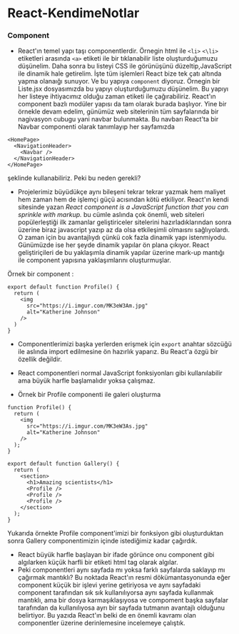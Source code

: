 # React-KendimeNotlar

### Component

* React'ın temel yapı taşı componentlerdir. Örnegin html ile `<li>` `<\li>` etiketleri arasında `<a>` etiketi ile bir tıklanabilir liste oluşturduğumuzu düşünelim. Daha sonra bu listeyi CSS ile görünüşünü düzeltip,JavaScript ile dinamik hale getirelim.
İşte tüm işlemleri React bize tek çatı altında yapma olanaığı sunuyor. Ve bu yapıya `component` diyoruz. Örnegin bir Liste.jsx dosyasımızda bu yapıyı oluşturduğumuzu düşünelim. 
Bu yapıyı her listeye ihtiyacımız olduğu zaman <Liste /> etiketi ile çağırabiliriz. React'ın component bazlı modüler yapısı da tam olarak burada başlıyor.
Yine bir örnekle devam edelim, günümüz web sitelerinin tüm sayfalarında bir nagivasyon cubugu yani navbar bulunmakta. Bu navbarı React'ta bir Navbar componenti olarak tanımlayıp her sayfamızda
```
<HomePage>
  <NavigationHeader>
    <Navbar />
  </NavigationHeader>
</HomePage>

```
şeklinde kullanabiliriz. Peki bu neden gerekli?

* Projelerimiz büyüdükçe aynı bileşeni tekrar tekrar yazmak hem maliyet hem zaman hem de işlemçi güçü acısından kötü etkiliyor.
React'ın kendi sitesinde yazan *React component is a JavaScript function that you can sprinkle with markup.* bu cümle aslında çok önemli, web siteleri popülerleştiği ilk zamanlar geliştiriceler sitelerini hazırladıklarından sonra üzerine biraz javascript 
yazıp az da olsa etkileşimli olmaısnı sağlıyolardı. O zaman için bu avantajlıydı çünkü cok fazla dinamik yapı istenmiyodu. Günümüzde ise her şeyde dinamik yapılar ön plana çıkıyor. React geliştiriçileri de bu yaklaşımla dinamik yapılar 
üzerine mark-up mantığı ile component yapısına yaklaşımlarını oluşturmuşlar.

Örnek bir component :
```
export default function Profile() {
  return (
    <img
      src="https://i.imgur.com/MK3eW3Am.jpg"
      alt="Katherine Johnson"
    />
  )
}
```
* Componentlerimizi başka yerlerden erişmek için `export` anahtar sözcüğü ile aslında import edilmesine ön hazırlık yaparız. Bu React'a özgü bir özellik değildir.
* React componentleri normal JavaScript fonksiyonları gibi kullanılabilir ama büyük harfle başlamalıdır yoksa çalışmaz.

* Örnek bir Profile componenti ile galeri oluşturma
```
function Profile() {
  return (
    <img
      src="https://i.imgur.com/MK3eW3As.jpg"
      alt="Katherine Johnson"
    />
  );
}

export default function Gallery() {
  return (
    <section>
      <h1>Amazing scientists</h1>
      <Profile />
      <Profile />
      <Profile />
    </section>
  );
}
```
Yukarıda örnekte Profile component'imizi bir fonksiyon gibi oluşturduktan sonra Gallery componentimizin içinde istediğimiz kadar çağırdık.
* React büyük harfle başlayan bir ifade görünce onu component gibi algılarken küçük harfli bir etiketi html tag olarak algılar.
* Peki componentleri aynı sayfada mı yoksa farklı sayfalarda saklayıp mı çağırmak mantıklı?
Bu noktada React'ın resmi dökümantasyonunda eğer component küçük bir işlevi yerine getiriyosa ve aynı sayfadaki component tarafından sık sık kullanılıyorsa aynı sayfada kullanmak mantıklı, ama bir dosya karmaşıklaşıyosa ve compoment başka sayfalar tarafından da kullanılıyosa
ayrı bir sayfada tutmanın avantajlı olduğunu belirtiyor. Bu yazıda React'ın belki de en önemli kavramı olan componentler üzerine derinlemesine incelemeye çalıştık.
